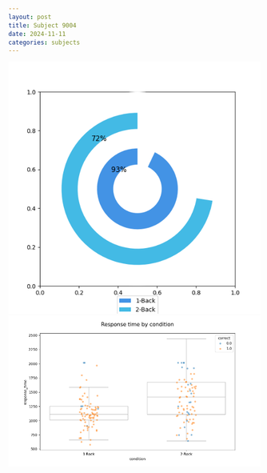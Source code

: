 ```yaml
---
layout: post
title: Subject 9004
date: 2024-11-11
categories: subjects
---
```


![](data/9004/run-14/9004_accuracy_by_condition.png)
![](data/9004/run-14/9004_response_time_by_condition.png)
